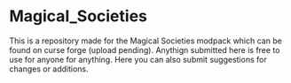 # Magical_Societies
This is a repository made for the Magical Societies modpack which can be found on curse forge (upload pending). Anythign submitted here is free to use for anyone for anything. Here you can also submit suggestions for changes or additions.
